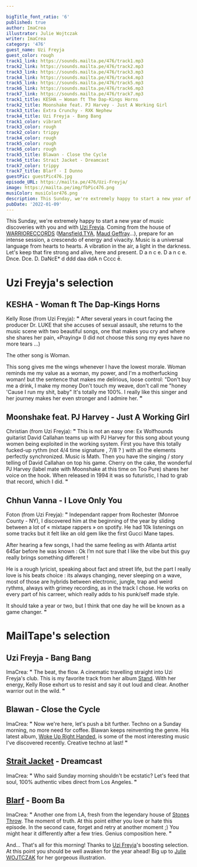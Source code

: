 ```yaml
---

bigTitle_font_ratio: '6'
published: true
author: ImaCrea
illustrator: Julie Wojtczak
writer: ImaCrea
category: '476'
guest_name: Uzi Freyja
guest_color: rough
track1_link: https://sounds.mailta.pe/476/track1.mp3
track2_link: https://sounds.mailta.pe/476/track2.mp3
track3_link: https://sounds.mailta.pe/476/track3.mp3
track4_link: https://sounds.mailta.pe/476/track4.mp3
track5_link: https://sounds.mailta.pe/476/track5.mp3
track6_link: https://sounds.mailta.pe/476/track6.mp3
track7_link: https://sounds.mailta.pe/476/track7.mp3
track1_title: KESHA – Woman ft The Dap-Kings Horns
track2_title: Moonshake feat. PJ Harvey - Just A Working Girl
track3_title: Extra Crunchy - RXK Nephew
track4_title: Uzi Freyja - Bang Bang
track1_color: vibrant
track3_color: rough
track2_color: trippy
track4_color: rough
track5_color: rough
track6_color: rough
track5_title: Blawan - Close the Cycle
track6_title: Strait Jacket - Dreamcast
track7_color: trippy
track7_title: Blarf - I Dunno
guestPic: guestPic476.jpg
episode_URL: https://mailta.pe/476/Uzi-Freyja/
image: https://mailta.pe/img/fbPic476.png
musiColor: musiColor476.png
description: This Sunday, we're extremely happy to start a new year of music discoveries with you and with Uzi Freyja. Coming from the house of WARRIORECCORDS (Mansfield.TYA, Maud Geffray...), prepare for an intense session, a crescendo of energy and vivacity. Music is a universal language from hearts to hearts. A vibration in the air, a light in the darkness. Let's keep that fire strong and alive, here and present. D a n c e. D a n c e. Dnce. Dce. D. DaNcE* d ddd daa ddA n Cccc ē.
pubDate: '2022-01-09'
---
```

 
This Sunday, we're extremely happy to start a new year of music discoveries with you and with [Uzi Freyja](https://uzifreyja.bandcamp.com/album/stand). Coming from the house of [WARRIORECCORDS](https://www.warriorecords.com/) ([Mansfield.TYA](https://www.mailta.pe/445/mansfield-tya/), [Maud Geffray](https://www.mailta.pe/281/maud-geffray/)...), prepare for an intense session, a crescendo of energy and vivacity. Music is a universal language from hearts to hearts. A vibration in the air, a light in the darkness. Let's keep that fire strong and alive, here and present. D a n c e. D  a  n   c     e. Dnce. Dce. D. DaNcE* d ddd daa ddA n Cccc ē.


# Uzi Freyja's selection

##  KESHA - Woman ft The Dap-Kings Horns
Kelly Rose (from Uzi Freyja): **"** After several years in court facing the producer Dr. LUKE that she accuses of sexual assault, she returns to the music scene with two beautiful songs, one that makes you cry and where she shares her pain, «Praying» (I did not choose this song my eyes have no more tears ...)

The other song is Woman.

This song gives me the wings whenever I have the lowest morale. Woman reminds me my value as a woman, my power, and I'm a motherfucking woman!
but the sentence that makes me delirious, loose control:
"Don't buy me a drink, I make my money
Don't touch my weave, don't call me "honey
'Cause I run my shit, baby"
It's totally me 100%.
I really like this singer and her journey makes her even stronger and I admire her. **"** 

## Moonshake feat. PJ Harvey - Just A Working Girl
Christian (from Uzi Freyja): **"** This is not an easy one: Ex Wolfhounds guitarist David Callahan teams up with PJ Harvey for this song about young women being exploited in the working system.
First you have this totally fucked-up rythm (not 4/4 time signature , 7/8 ? ) with all the elements perfectly synchronized. Music is Math. Then you have the singing / story telling of David Callahan on top his game. Cherry on the cake, the wonderful PJ Harvey (label mate with Moonshake at this time on Too Pure) shares her voice on the hook. When released in 1994 it was so futuristic, I had to grab that record, which I did. **"** 

## Chhun Vanna - I Love Only You
Foton (from Uzi Freyja): **"** Independant rapper from Rochester (Monroe County - NY), I discovered him at the beginning of the year by sliding between a lot of « mixtape rappers » on spotify. He had 10k listenings on some tracks but it felt like an old gem like the first Gucci Mane tapes.

After hearing a few songs, I had the same feeling as with Atlanta artist 645ar before he was known : Ok I’m not sure that I like the vibe but this guy really brings something different !

He is a rough lyricist, speaking about fact and street life, but the part I really love is his beats choice : its always changing, never sleeping on a wave, most of those are hybrids between electronic, jungle, trap and weird rythms, always with grimey recording, as in the track I chose. He works on every part of his carreer, which really adds to his punk/self made style.

It should take a year or two, but I think that one day he will be known as a game changer. **"** 

# MailTape's selection

## Uzi Freyja - Bang Bang
ImaCrea: **"** The beat, the flow. A cinematic travelling straight into Uzi Freyja's club. This is my favorite track from her album [Stand](https://uzifreyja.bandcamp.com/album/stand). With her energy, Kelly Rose exhort us to resist and say it out loud and clear. Another warrior out in the wild. **"** 

## Blawan - Close the Cycle
ImaCrea: **"** Now we're here, let's push a bit further. Techno on a Sunday morning, no more need for coffee. Blawan keeps reinventing the genre. His latest album, [Woke Up Right Handed](https://blawan.bandcamp.com/album/woke-up-right-handed), is some of the most interesting music I've discovered recently. Creative techno at last! **"** 

## [Strait Jacket](https://laurarecs.bandcamp.com/album/l-a-u-r-a-004-guiding-light) - Dreamcast
ImaCrea: **"** Who said Sunday morning shouldn't be ecstatic? Let's feed that soul, 100% authentic vibes direct from Los Angeles. **"** 

## [Blarf](https://blarf.bandcamp.com/releases) - Boom Ba
ImaCrea: **"** Another one from LA, fresh from the legendary house of [Stones Throw](https://www.stonesthrow.com/). The moment of truth. At this point either you love or hate this episode. In the second case, forget and retry at another moment ;) You might hear it differently after a few tries. Genius composition here. **"** 


And... That's all for this morning! Thanks to [Uzi Freyja](https://uzifreyja.bandcamp.com/album/stand)'s boosting selection. At this point you should be well awaken for the year ahead! Big up to [Julie WOJTCZAK](https://www.instagram.com/julie_wo/) for her gorgeous illustration.
